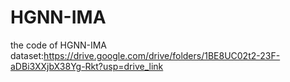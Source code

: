 # HGNN-IMA
the code of HGNN-IMA
dataset:https://drive.google.com/drive/folders/1BE8UC02t2-23F-aDBi3XXjbX38Yg-Rkt?usp=drive_link
